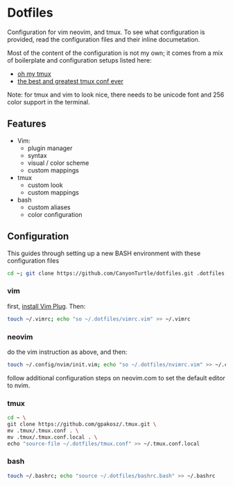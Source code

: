 # Dotfiles

Configuration for vim neovim, and tmux.
To see what configuration is provided, read the configuration files and their inline documetation.

Most of the content of the configuration is not my own; it comes from a mix of boilerplate and configuration setups listed here:
- [oh my tmux](https://github.com/gpakosz/.tmux)
- [the best and greatest tmux conf ever](https://gist.github.com/spicycode/1229612)

Note: for tmux and vim to look nice, there needs to be unicode font and 256 color support in the terminal.

## Features
- Vim:
  - plugin manager
  - syntax
  - visual / color scheme
  - custom mappings
- tmux
  - custom look
  - custom mappings
- bash
  - custom aliases
  - color configuration

## Configuration 

This guides through setting up a new BASH environment with these configuration files

```bash
cd ~; git clone https://github.com/CanyonTurtle/dotfiles.git .dotfiles
```

### vim

first, [install Vim Plug](https://github.com/junegunn/vim-plug). Then:

```bash
touch ~/.vimrc; echo "so ~/.dotfiles/vimrc.vim" >> ~/.vimrc
```
### neovim

do the vim instruction as above, and then: 

```bash
touch ~/.config/nvim/init.vim; echo "so ~/.dotfiles/nvimrc.vim" >> ~/.config/nvim/init.vim
```

follow additional configuration steps on neovim.com to set the default editor to nvim.

### tmux

```bash
cd ~ \
git clone https://github.com/gpakosz/.tmux.git \
mv .tmux/.tmux.conf . \
mv .tmux/.tmux.conf.local . \
echo "source-file ~/.dotfiles/tmux.conf" >> ~/.tmux.conf.local
```

### bash
```bash
touch ~/.bashrc; echo "source ~/.dotfiles/bashrc.bash" >> ~/.bashrc
```

